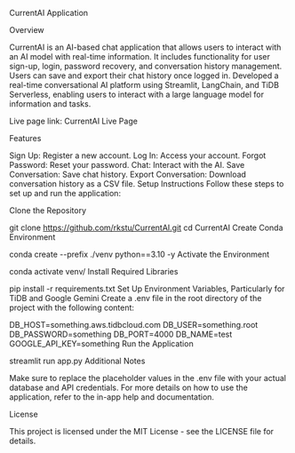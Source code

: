 CurrentAI Application

Overview

CurrentAI is an AI-based chat application that allows users to interact with an AI model with real-time information. It includes functionality for user sign-up, login, password recovery, and conversation history management. Users can save and export their chat history once logged in. Developed a real-time conversational AI platform using Streamlit, LangChain, and TiDB Serverless, enabling users to interact with a large language model for information and tasks.

Live page link: CurrentAI Live Page

Features

Sign Up: Register a new account.
Log In: Access your account.
Forgot Password: Reset your password.
Chat: Interact with the AI.
Save Conversation: Save chat history.
Export Conversation: Download conversation history as a CSV file.
Setup Instructions
Follow these steps to set up and run the application:

Clone the Repository

git clone https://github.com/rkstu/CurrentAI.git
cd CurrentAI
Create Conda Environment

conda create --prefix ./venv python==3.10 -y
Activate the Environment

conda activate venv/
Install Required Libraries

pip install -r requirements.txt
Set Up Environment Variables, Particularly for TiDB and Google Gemini Create a .env file in the root directory of the project with the following content:

DB_HOST=something.aws.tidbcloud.com
DB_USER=something.root
DB_PASSWORD=something
DB_PORT=4000
DB_NAME=test
GOOGLE_API_KEY=something
Run the Application

streamlit run app.py
Additional Notes

Make sure to replace the placeholder values in the .env file with your actual database and API credentials.
For more details on how to use the application, refer to the in-app help and documentation.

License

This project is licensed under the MIT License - see the LICENSE file for details.
